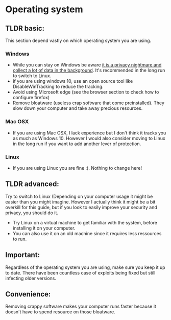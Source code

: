 # Operating system

## TLDR basic:

This section depend vastly on which operating system you are using.

### Windows

* While you can stay on Windows be aware [it is a privacy nightmare and collect a lot of data in the background](https://www.privacytools.io/operating-systems/#win10). It's recommended in the long run to switch to Linux.
* if you are using windows 10, use an open source tool like DisableWinTracking to reduce the tracking.
* Avoid using Microsoft edge (see the browser section to check how to configure firefox)
* Remove bloatware (useless crap software that come preinstalled). They slow down your computer and take away precious resources.

### Mac OSX

* If you are using Mac OSX, I lack experience but I don't think it tracks you as much as Windows 10. However I would also consider moving to Linux in the long run if you want to add another lever of protection.

### Linux
* If you are using Linux you are fine :). Nothing to change here!

## TLDR advanced:

Try to switch to Linux (Depending on your computer usage it might be easier than you might imagine. However I actually think it might be a bit overkill for this guide, but if you look to easily improve your security and privacy, you should do it.
* Try Linux on a virtual machine to get familiar with the system, before installing it on your computer.
* You can also use it on an old machine since it requires less ressources to run.


## Important:

Regardless of the operating system you are using, make sure you keep it up to date. There have been countless case of exploits being fixed but still infecting older versions.


## Convenience:

Removing crappy software makes your computer runs faster because it doesn't have to spend resource on those bloatware.

